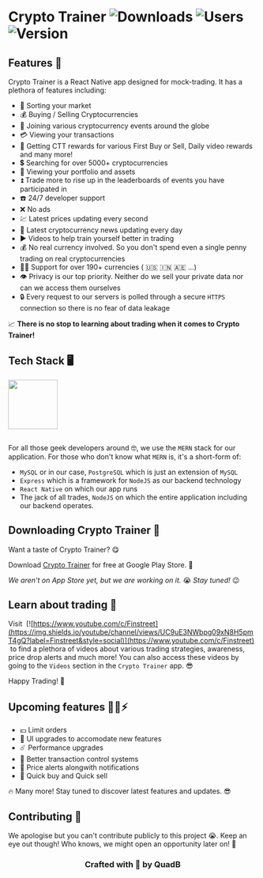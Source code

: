 # Crypto Trainer ![Downloads](https://img.shields.io/badge/downloads-5K%2B-blue) ![Users](https://img.shields.io/badge/users-5K%2B-blue) ![Version](https://img.shields.io/badge/version-2.1.2-blue)

## Features 🔰

Crypto Trainer is a React Native app designed for mock-trading. It has a plethora of features including:
* 💱 Sorting your market
* 💰 Buying / Selling Cryptocurrencies
* 📆 Joining various cryptocurrency events around the globe
* 💳 Viewing your transactions
* 🎉 Getting CTT rewards for various First Buy or Sell, Daily video rewards and many more!
* 💲 Searching for over 5000+ cryptocurrencies
* 💸 Viewing your portfolio and assets
* ⏫ Trade more to rise up in the leaderboards of events you have participated in
* ☎️ 24/7 developer support
* ❌ No ads
* 💹 Latest prices updating every second
* 📰 Latest cryptocurrency news updating every day   
* ▶️ Videos to help train yourself better in trading
* 💰 No real currency involved. So you don't spend even a single penny trading on real cryptocurrencies
* 🏳️‍🌈 Support for over 190+ currencies ( 🇺🇸 🇮🇳 🇦🇪 ...)
* 👁️ Privacy is our top priority. Neither do we sell your private data nor can we access them ourselves
* 🔒 Every request to our servers is polled through a secure `HTTPS` connection so there is no fear of data leakage

📈 **There is no stop to learning about trading when it comes to Crypto Trainer!**

## Tech Stack 🖥️

<img style = "margin-bottom: 15px;" src = "https://www.pinclipart.com/picdir/big/537-5374089_react-js-logo-clipart.png" height = "100"/>

For all those geek developers around 🤓, we use the `MERN` stack for our application.
For those who don't know what `MERN` is, it's a short-form of:
* `MySQL` or in our case, `PostgreSQL` which is just an extension of `MySQL`
* `Express` which is a framework for `NodeJS` as our backend technology
* `React Native` on which our app runs
* The jack of all trades, `NodeJS` on which the entire application including our backend operates.

## Downloading Crypto Trainer 🔽

Want a taste of Crypto Trainer? 😋  
 
Download [Crypto Trainer](https://play.google.com/store/apps/details?id=com.finstreet.crypto_trainer) for free at Google Play Store. 🔽

_We aren't on App Store yet, but we are working on it._ 😭 _Stay tuned!_ 😉

## Learn about trading 📘


Visit &nbsp;[![https://www.youtube.com/c/Finstreet](https://img.shields.io/youtube/channel/views/UC9uE3NWbpg09xN8H5pmT4gQ?label=Finstreet&style=social)](https://www.youtube.com/c/Finstreet) &nbsp;to find a plethora of videos about various trading strategies, awareness, price drop alerts and much more! You can also access these videos by going to the `Videos` section in the `Crypto Trainer` app. 😎

Happy Trading! 🥳

## Upcoming features 🏃‍♀️⚡

* 💴 Limit orders
* 📱 UI upgrades to accomodate new features
* ☄️ Performance upgrades
* 🛂 Better transaction control systems
* 🔔 Price alerts alongwith notifications
* 💸 Quick buy and Quick sell

🔥 Many more! Stay tuned to discover latest features and updates. 😎

## Contributing 🤝
We apologise but you can't contribute publicly to this project 😭. Keep an eye out though! Who knows, we might open an opportunity later on! 🤩

<div style="text-align: center;"><h3 style = "font-weight: bold;"> Crafted with 💙 by QuadB</h3></div>
